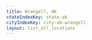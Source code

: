 ```yaml
---
title: Wrangell, AK
stateIndexKey: state-ak
cityIndexKey: city-ak-wrangell
layout: list_all_locations
---
```

